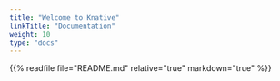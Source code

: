 ```yaml
---
title: "Welcome to Knative"
linkTitle: "Documentation"
weight: 10
type: "docs"
---
```


{{% readfile file="README.md" relative="true" markdown="true" %}}

